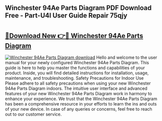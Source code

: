 ## Winchester 94Ae Parts Diagram PDF Download Free - Part-U4l User Guide Repair 75qjy

# <h2><a href="http://dfq5op.blite.top/?on=Winchester+94Ae+Parts+Diagram">🔗Download New 👉🔴 Winchester 94Ae Parts Diagram</a></h2>

[![Winchester 94Ae Parts Diagram download](https://i.imgur.com/lujVjoI.png)](http://dfq5op.blite.top/?on=Winchester+94Ae+Parts+Diagram)
Hello and welcome to the user manual for your newly configured Winchester 94Ae Parts Diagram. This guide is here to help you master the functions and capabilities of your product. Inside, you will find detailed instructions for installation, usage, maintenance, and troubleshooting. Safety Precautions for Indoor Use Please adhere to all safety precautions when using your new Winchester 94Ae Parts Diagram indoors. The intuitive user interface and advanced features of your new Winchester 94Ae Parts Diagram work in harmony to enhance your experience. We trust that the Winchester 94Ae Parts Diagram has been a comprehensive resource in your efforts to learn the ins and outs of your new device. In case of any queries or concerns, feel free to reach out to our customer service.
